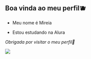 ## Boa vinda ao meu perfil🫐

- Meu nome é Mireia

- Estou estudando na Alura 

_Obrigada por visitar o meu perfil💜_ 

![](https://media1.tenor.com/m/q_jj1u340XAAAAAd/snowball-bunny-carrot.gif)
